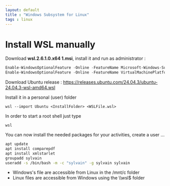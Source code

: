 ```yaml
---
layout: default
title : "Windows Subsystem for Linux"
tags : linux
---
```

# Install WSL manually

Download **wsl.2.6.1.0.x64 1.msi**, install it and run as administrator : 
```powershell
Enable-WindowsOptionalFeature -Online -FeatureName Microsoft-Windows-Subsystem-Linux -NoRestart 
Enable-WindowsOptionalFeature -Online -FeatureName VirtualMachinePlatform -NoRestart
```

Download Ubuntu release : https://releases.ubuntu.com/24.04.3/ubuntu-24.04.3-wsl-amd64.wsl

Install it in a personal (user) folder

```
wsl --import Ubuntu <InstallFolder> <WSLFile.wsl>
```

In order to start a root shell just type
```
wsl
```

You can now install the needed packages for your activities, create a user ...
```bash
apt update
apt install comparepdf
apt install xmlstarlet
groupadd sylvain
useradd -s /bin/bash -m -c "sylvain" -g sylvain sylvain
```

* Windows's file are accessible from Linux in the /mnt/c folder
* Linux files are accessible from Windows using the \\\\wsl$ folder

